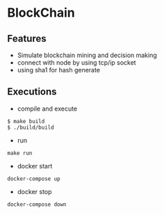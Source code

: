 # BlockChain

## Features
- Simulate blockchain mining and decision making
- connect with node by using tcp/ip socket
- using sha1 for hash generate

## Executions

- compile and execute
```
$ make build
$ ./build/build
```

- run 
```
make run
```

- docker start
```
docker-compose up
```

- docker stop
```
docker-compose down
```